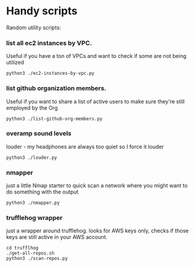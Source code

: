 # Handy scripts

Random utility scripts:

### list all ec2 instances by VPC.
Useful if you have a ton of VPCs and want to check if some are not being utilized

```
python3 ./ec2-instances-by-vpc.py
```


### list github organization members.
Useful if you want to share a list of active users to make sure they're still employed by the Org

```
python3 ./list-github-org-members.py
```

### overamp sound levels
louder - my headphones are always too quiet so I force it louder

```
python3 ./louder.py
```

### nmapper
just a little Nmap starter to quick scan a network where you might want to do something with the output


```
python3 ./nmapper.py
```

### trufflehog wrapper
just a wrapper around trufflehog. looks for AWS keys only, checks if those keys are still active in your AWS account.

```
cd trufflhog
./get-all-repos.sh
python3 ./scan-repos.py
```
